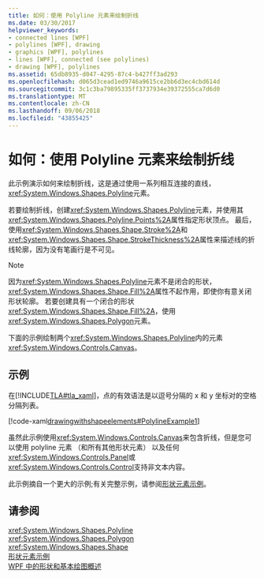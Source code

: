```yaml
---
title: 如何：使用 Polyline 元素来绘制折线
ms.date: 03/30/2017
helpviewer_keywords:
- connected lines [WPF]
- polylines [WPF], drawing
- graphics [WPF], polylines
- lines [WPF], connected (see polylines)
- drawing [WPF], polylines
ms.assetid: 65db8935-d047-4295-87c4-b427ff3ad293
ms.openlocfilehash: d065d3cead1ed9746a9615ce2bb6d3ec4cbd614d
ms.sourcegitcommit: 3c1c3ba79895335ff3737934e39372555ca7d6d0
ms.translationtype: MT
ms.contentlocale: zh-CN
ms.lasthandoff: 09/06/2018
ms.locfileid: "43855425"
---
```

# <a name="how-to-draw-a-polyline-by-using-the-polyline-element"></a>如何：使用 Polyline 元素来绘制折线
此示例演示如何来绘制折线，这是通过使用一系列相互连接的直线，<xref:System.Windows.Shapes.Polyline>元素。  
  
 若要绘制折线，创建<xref:System.Windows.Shapes.Polyline>元素，并使用其<xref:System.Windows.Shapes.Polyline.Points%2A>属性指定形状顶点。 最后，使用<xref:System.Windows.Shapes.Shape.Stroke%2A>和<xref:System.Windows.Shapes.Shape.StrokeThickness%2A>属性来描述线的折线轮廓，因为没有笔画行是不可见。  
  
> [!NOTE]
>  因为<xref:System.Windows.Shapes.Polyline>元素不是闭合的形状，<xref:System.Windows.Shapes.Shape.Fill%2A>属性不起作用，即使你有意关闭形状轮廓。 若要创建具有一个闭合的形状<xref:System.Windows.Shapes.Shape.Fill%2A>，使用<xref:System.Windows.Shapes.Polygon>元素。  
  
 下面的示例绘制两个<xref:System.Windows.Shapes.Polyline>内的元素<xref:System.Windows.Controls.Canvas>。  
  
## <a name="example"></a>示例  
 在[!INCLUDE[TLA#tla_xaml](../../../../includes/tlasharptla-xaml-md.md)]，点的有效语法是以逗号分隔的 x 和 y 坐标对的空格分隔列表。  
  
 [!code-xaml[drawingwithshapeelements#PolylineExample1](../../../../samples/snippets/csharp/VS_Snippets_Wpf/DrawingWithShapeElements/CS/polylineexample.xaml#polylineexample1)]  
  
 虽然此示例使用<xref:System.Windows.Controls.Canvas>来包含折线，但是您可以使用 polyline 元素 （和所有其他形状元素） 以及任何<xref:System.Windows.Controls.Panel>或<xref:System.Windows.Controls.Control>支持非文本内容。  
  
 此示例摘自一个更大的示例;有关完整示例，请参阅[形状元素示例](https://go.microsoft.com/fwlink/?LinkID=160037)。  
  
## <a name="see-also"></a>请参阅  
 <xref:System.Windows.Shapes.Polyline>  
 <xref:System.Windows.Shapes.Polygon>  
 <xref:System.Windows.Shapes.Shape>  
 [形状元素示例](https://go.microsoft.com/fwlink/?LinkID=160037)  
 [WPF 中的形状和基本绘图概述](../../../../docs/framework/wpf/graphics-multimedia/shapes-and-basic-drawing-in-wpf-overview.md)
